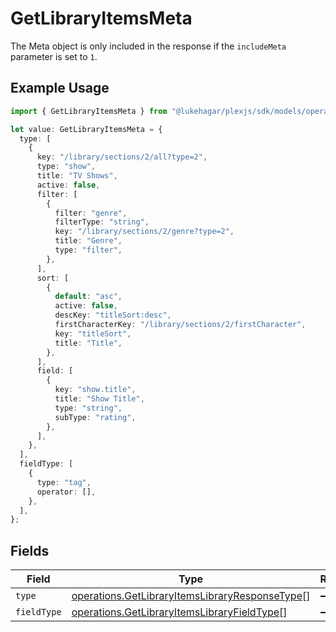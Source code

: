 # GetLibraryItemsMeta

The Meta object is only included in the response if the `includeMeta` parameter is set to `1`.


## Example Usage

```typescript
import { GetLibraryItemsMeta } from "@lukehagar/plexjs/sdk/models/operations";

let value: GetLibraryItemsMeta = {
  type: [
    {
      key: "/library/sections/2/all?type=2",
      type: "show",
      title: "TV Shows",
      active: false,
      filter: [
        {
          filter: "genre",
          filterType: "string",
          key: "/library/sections/2/genre?type=2",
          title: "Genre",
          type: "filter",
        },
      ],
      sort: [
        {
          default: "asc",
          active: false,
          descKey: "titleSort:desc",
          firstCharacterKey: "/library/sections/2/firstCharacter",
          key: "titleSort",
          title: "Title",
        },
      ],
      field: [
        {
          key: "show.title",
          title: "Show Title",
          type: "string",
          subType: "rating",
        },
      ],
    },
  ],
  fieldType: [
    {
      type: "tag",
      operator: [],
    },
  ],
};
```

## Fields

| Field                                                                                                                   | Type                                                                                                                    | Required                                                                                                                | Description                                                                                                             |
| ----------------------------------------------------------------------------------------------------------------------- | ----------------------------------------------------------------------------------------------------------------------- | ----------------------------------------------------------------------------------------------------------------------- | ----------------------------------------------------------------------------------------------------------------------- |
| `type`                                                                                                                  | [operations.GetLibraryItemsLibraryResponseType](../../../sdk/models/operations/getlibraryitemslibraryresponsetype.md)[] | :heavy_minus_sign:                                                                                                      | N/A                                                                                                                     |
| `fieldType`                                                                                                             | [operations.GetLibraryItemsLibraryFieldType](../../../sdk/models/operations/getlibraryitemslibraryfieldtype.md)[]       | :heavy_minus_sign:                                                                                                      | N/A                                                                                                                     |
